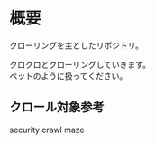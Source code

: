 # 概要

クローリングを主としたリポジトリ。

クロクロとクローリングしていきます。<br />
ペットのように扱ってください。

## クロール対象参考

security crawl maze
